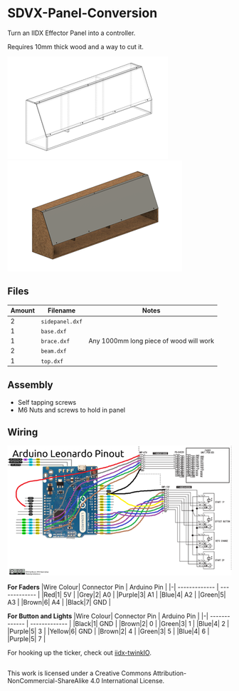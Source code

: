 # SDVX-Panel-Conversion
Turn an IIDX Effector Panel into a controller.

Requires 10mm thick wood and a way to cut it.

![Wireframe](IMG/wireframe.png)
![Shaded](IMG/shaded.png)

## Files
| Amount  | Filename  |   Notes   |
| ------------- | ------------- | ------------- |
|2|         `sidepanel.dxf`         ||
|1|         `base.dxf`         ||
|1|         `brace.dxf`          |Any 1000mm long piece of wood will work|
|2|         `beam.dxf`          ||
|1|         `top.dxf`          ||

## Assembly
- Self tapping screws
- M6 Nuts and screws to hold in panel

## Wiring
![Wiring](IMG/wiring.png)

**For Faders**
|Wire Colour| Connector Pin  | Arduino Pin  |
|-| ------------- | ------------- |
|Red|1|         5V      |
|Grey|2|         A0         |
|Purple|3|         A1        |
|Blue|4|         A2        |
|Green|5|         A3          |
|Brown|6|         A4          |
|Black|7|         GND          |

**For Button and Lights**
|Wire Colour| Connector Pin  | Arduino Pin  |
|-| ------------- | ------------- |
|Black|1|         GND      |
|Brown|2|         0         |
|Green|3|         1        |
|Blue|4|         2        |
|Purple|5|        3          |
|Yellow|6|        GND          |
|Brown|2|          4        |
|Green|3|         5        |
|Blue|4|         6        |
|Purple|5|        7          |

For hooking up the ticker, check out [iidx-twinkIO](https://github.com/KokoseiJ/iidx-twinkIO).


##
This work is licensed under a Creative Commons Attribution-NonCommercial-ShareAlike 4.0 International License.